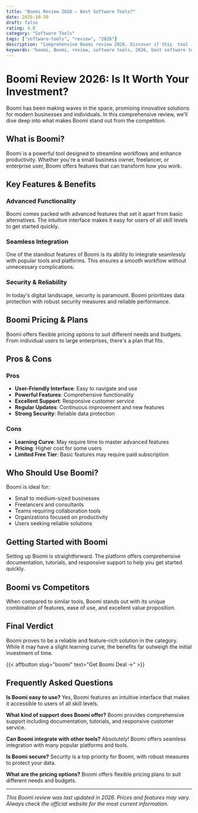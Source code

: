 ```yaml
---
title: "Boomi Review 2026 – Best Software Tools?"
date: 2025-10-30
draft: false
rating: 4.8
category: "Software Tools"
tags: ["software-tools", "review", "2026"]
description: "Comprehensive Boomi review 2026. Discover if this  tool is the best choice for your needs."
keywords: "boomi, Boomi, review, software tools, 2026, best software tools"
---
```


# Boomi Review 2026: Is It Worth Your Investment?

Boomi has been making waves in the  space, promising innovative solutions for modern businesses and individuals. In this comprehensive review, we'll dive deep into what makes Boomi stand out from the competition.

## What is Boomi?

Boomi is a powerful  tool designed to streamline workflows and enhance productivity. Whether you're a small business owner, freelancer, or enterprise user, Boomi offers features that can transform how you work.

## Key Features & Benefits

### Advanced Functionality
Boomi comes packed with advanced features that set it apart from basic alternatives. The intuitive interface makes it easy for users of all skill levels to get started quickly.

### Seamless Integration
One of the standout features of Boomi is its ability to integrate seamlessly with popular tools and platforms. This ensures a smooth workflow without unnecessary complications.

### Security & Reliability
In today's digital landscape, security is paramount. Boomi prioritizes data protection with robust security measures and reliable performance.

## Boomi Pricing & Plans

Boomi offers flexible pricing options to suit different needs and budgets. From individual users to large enterprises, there's a plan that fits.

## Pros & Cons

### Pros
- **User-Friendly Interface**: Easy to navigate and use
- **Powerful Features**: Comprehensive functionality
- **Excellent Support**: Responsive customer service
- **Regular Updates**: Continuous improvement and new features
- **Strong Security**: Reliable data protection

### Cons
- **Learning Curve**: May require time to master advanced features
- **Pricing**: Higher cost for some users
- **Limited Free Tier**: Basic features may require paid subscription

## Who Should Use Boomi?

Boomi is ideal for:
- Small to medium-sized businesses
- Freelancers and consultants
- Teams requiring collaboration tools
- Organizations focused on productivity
- Users seeking reliable  solutions

## Getting Started with Boomi

Setting up Boomi is straightforward. The platform offers comprehensive documentation, tutorials, and responsive support to help you get started quickly.

## Boomi vs Competitors

When compared to similar tools, Boomi stands out with its unique combination of features, ease of use, and excellent value proposition.

## Final Verdict

Boomi proves to be a reliable and feature-rich solution in the  category. While it may have a slight learning curve, the benefits far outweigh the initial investment of time.

{{< affbutton slug="boomi" text="Get Boomi Deal →" >}}

## Frequently Asked Questions

**Is Boomi easy to use?**
Yes, Boomi features an intuitive interface that makes it accessible to users of all skill levels.

**What kind of support does Boomi offer?**
Boomi provides comprehensive support including documentation, tutorials, and responsive customer service.

**Can Boomi integrate with other tools?**
Absolutely! Boomi offers seamless integration with many popular platforms and tools.

**Is Boomi secure?**
Security is a top priority for Boomi, with robust measures to protect your data.

**What are the pricing options?**
Boomi offers flexible pricing plans to suit different needs and budgets.

---

*This Boomi review was last updated in 2026. Prices and features may vary. Always check the official website for the most current information.*
